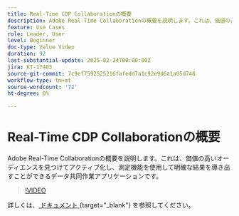 ```yaml
---
title: Real-Time CDP Collaborationの概要
description: Adobe Real-Time Collaborationの概要を説明します。これは、価値の高いオーディエンスを見つけてアクティブ化し、測定機能を使用して明確な結果を導き出すことができるデータ共同作業アプリケーションです。
feature: Use Cases
role: Leader, User
level: Beginner
doc-type: Value Video
duration: 92
last-substantial-update: 2025-02-24T00:00:00Z
jira: KT-17403
source-git-commit: 7c9ef7592525216fafedd7a1c92e9d6a1a05d748
workflow-type: tm+mt
source-wordcount: '72'
ht-degree: 0%

---
```



# Real-Time CDP Collaborationの概要

Adobe Real-Time Collaborationの概要を説明します。これは、価値の高いオーディエンスを見つけてアクティブ化し、測定機能を使用して明確な結果を導き出すことができるデータ共同作業アプリケーションです。

>[!VIDEO](https://video.tv.adobe.com/v/3446801/?learn=on&enablevpops)

詳しくは、[ ドキュメント ](https://experienceleague.adobe.com/en/docs/real-time-cdp-collaboration/using/home){target="_blank"} を参照してください。
